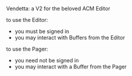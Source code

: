 Vendetta: a V2 for the beloved ACM Editor

to use the Editor:
- you must be signed in
- you may interact with Buffers from the Editor

to use the Pager:
- you need not be signed in
- you may interact with a Buffer from the Pager
